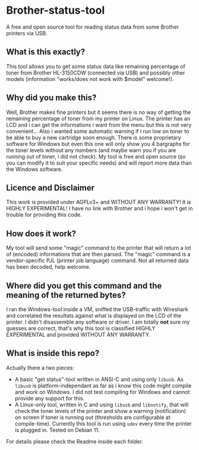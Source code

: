 # Brother-status-tool
A free and open source tool for reading status data from some Brother printers via USB.

## What is this exactly?
This tool allows you to get some status data like remaining percentage of toner from Brother HL-3150CDW (connected via USB) and possibly other models (information "works/does not work with $model" welcome!).

## Why did you make this?
Well, Brother makes fine printers but it seems there is no way of getting the remaining percentage of toner from my printer on Linux. The printer has an LCD and i can get the informations i want from the menu but this is not very convenient... Also i wanted some automatic warning if i run low on toner to be able to buy a new cartridge soon enough. There is some proprietary software for Windows but even this one will only show you 4 bargraphs for the toner levels without any numbers (and maybe warn you if you are running out of toner, i did not check). My tool is free and open source (so you can modify it to suit your specific needs) and will report more data than the Windows software.

## Licence and Disclaimer
This work is provided under AGPLv3+ and WITHOUT ANY WARRANTY! It is HIGHLY EXPERIMENTAL! I have no link with Brother and i hope i won't get in trouble for providing this code.

## How does it work?
My tool will send some "magic" command to the printer that will return a lot of (encoded) informations that are then parsed. The "magic" command is a vendor-specific PJL (printer job language) command. Not all returned data has been decoded, help welcome.

## Where did you get this command and the meaning of the returned bytes?
I ran the Windows-tool inside a VM, sniffed the USB-traffic with Wireshark and correlated the resultats against what is displayed on the LCD of the printer. I didn't disassemble any software or driver. I am totally **not** sure my guesses are correct, that's why this tool is classified HIGHLY EXPERIMENTAL and provided WITHOUT ANY WARRANTY.

## What is inside this repo?
Actually there a two pieces:
* A basic "get status"-tool written in ANSI-C and using only `libusb`. As `libusb` is platform-independant as far as i know this code *might* compile and work on Windows. I did not test compiling for Windows and cannot provide any support for this.
* A Linux-only tool, written in C and using `libusb` and `libnotify`, that will check the toner levels of the printer and show a warning (notification) on screen if toner is running out (thresholds are configurable at compile-time). Currently this tool is run using `udev` every time the printer is plugged in. Tested on Debian 11.
  
For details please check the Readme inside each folder.
